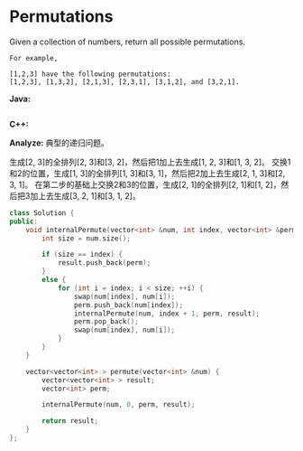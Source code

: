 # Permutations

Given a collection of numbers, return all possible permutations.

    For example,

    [1,2,3] have the following permutations:
    [1,2,3], [1,3,2], [2,1,3], [2,3,1], [3,1,2], and [3,2,1].

**Java:**
```java

```

**C++:**

**Analyze:**
典型的递归问题。

生成[2, 3]的全排列[2, 3]和[3, 2]，然后把1加上去生成[1, 2, 3]和[1, 3, 2]。
交换1和2的位置，生成[1, 3]的全排列[1, 3]和[3, 1]，然后把2加上去生成[2, 1, 3]和[2, 3, 1]。
在第二步的基础上交换2和3的位置，生成[2, 1]的全排列[2, 1]和[1, 2]，然后把3加上去生成[3, 2, 1]和[3, 1, 2]。

```c++
class Solution {
public:
    void internalPermute(vector<int> &num, int index, vector<int> &perm, vector<vector<int> > &result) {
        int size = num.size();

        if (size == index) {
            result.push_back(perm);
        }
        else {
            for (int i = index; i < size; ++i) {
                swap(num[index], num[i]);
                perm.push_back(num[index]);
                internalPermute(num, index + 1, perm, result);
                perm.pop_back();
                swap(num[index], num[i]);
            }
        }
    }

    vector<vector<int> > permute(vector<int> &num) {
        vector<vector<int> > result;
        vector<int> perm;

        internalPermute(num, 0, perm, result);

        return result;
    }
};
```
